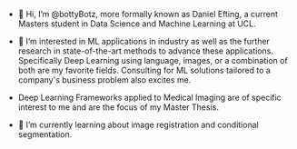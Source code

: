 - 👋 Hi, I’m @bottyBotz, more formally known as Daniel Efting, a current Masters student in Data Science and Machine Learning at UCL.

- 👀 I’m interested in ML applications in industry as well as the further research in state-of-the-art methods to advance these applications. Specifically Deep Learning using language, images, or a combination of both are my favorite fields. Consulting for ML solutions tailored to a company's business problem also excites me.

- Deep Learning Frameworks applied to Medical Imaging are of specific interest to me and are the focus of my Master Thesis.

- 🌱 I’m currently learning about image registration and conditional segmentation.

<!---
bottyBotz/bottyBotz is a ✨ special ✨ repository because its `README.md` (this file) appears on your GitHub profile.
You can click the Preview link to take a look at your changes.
--->
